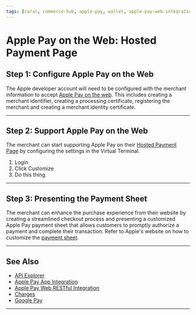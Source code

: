 ```yaml
---
tags: [carat, commerce-hub, apple-pay, wallet, apple-pay-web-integration]
---
```


# Apple Pay on the Web: Hosted Payment Page

## Step 1: Configure Apple Pay on the Web

The Apple developer account will need to be configured with the merchant information to accept [Apple Pay on the web](https://help.apple.com/developer-account/#/dev1731126fb). This includes creating a merchant identifier, creating a processing certificate, registering the merchant and creating a merchant identity certificate.

---

## Step 2: Support Apple Pay on the Web

The merchant can start supporting Apple Pay on their [Hosted Payment Page](docs/Online-Mobile-Digital/Hosted-Payment-Page/Hosted-Payment-Page.md) by configuring the settings in the Virtual Terminal.

1. Login
2. Click Customize
3. Do this thing.

---

## Step 3: Presenting the Payment Sheet

The merchant can enhance the purchase experience from their website by creating a streamlined checkout process and presenting a customized Apple Pay payment sheet that allows customers to promptly authorize a payment and complete their transaction. Refer to Apple's website on how to customize the [payment sheet](https://developer.apple.com/design/human-interface-guidelines/apple-pay/overview/checkout-and-payment/#customize-the-payment-sheet).

---

## See Also

- [API Explorer](url)
- [Apple Pay App Integration](Apple-Pay-App.md)
- [Apple Pay Web RESTful Integration](Apple-Pay-App.md)
- [Charges](../../../Resources/API-Documents/Payments/Charges.md)
- [Google Pay](../Google-Pay/Google-Pay.md)

---